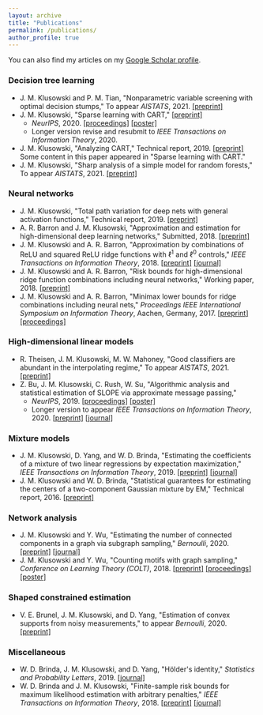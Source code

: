 ```yaml
---
layout: archive
title: "Publications"
permalink: /publications/
author_profile: true
---
```


You can also find my articles on my [Google Scholar profile](https://scholar.google.com/citations?user=4HkhCjsAAAAJ&hl=en).

### Decision tree learning

* J. M. Klusowski and P. M. Tian, "Nonparametric variable screening with optimal decision stumps," To appear _AISTATS_, 2021. [[preprint]](https://arxiv.org/pdf/2011.02683.pdf)
* J. M. Klusowski, "Sparse learning with CART," [[preprint]](https://arxiv.org/pdf/2006.04266.pdf)
  - _NeurIPS_, 2020. [[proceedings]](https://papers.nips.cc/paper/2020/file/85fc37b18c57097425b52fc7afbb6969-Paper.pdf) [[poster]](https://jasonklusowski.github.io/files/cart_poster.pdf)
  - Longer version revise and resubmit to _IEEE Transactions on Information Theory_, 2020.
* J. M. Klusowski, "Analyzing CART," Technical report, 2019. [[preprint]](https://arxiv.org/pdf/1906.10086.pdf) Some content in this paper appeared in "Sparse learning with CART."
* J. M. Klusowski, "Sharp analysis of a simple model for random forests," To appear _AISTATS_, 2021. [[preprint]](https://arxiv.org/pdf/1805.02587.pdf)

### Neural networks

* J. M. Klusowski, "Total path variation for deep nets with general activation functions," Technical report, 2019. [[preprint]](https://jasonklusowski.github.io/files/DeepNetApproximationGeneral.pdf)
* A. R. Barron and J. M. Klusowski, "Approximation and estimation for high-dimensional deep learning networks," Submitted, 2018. [[preprint]](https://arxiv.org/pdf/1809.03090.pdf)
* J. M. Klusowski and A. R. Barron, "Approximation by combinations of ReLU and squared ReLU ridge functions with $\ell^1$ and $\ell^0$ controls," _IEEE Transactions on Information Theory_, 2018. [[preprint]](https://arxiv.org/pdf/1607.07819.pdf) [[journal]](https://ieeexplore.ieee.org/document/8485650)
* J. M. Klusowski and A. R. Barron, "Risk bounds for high-dimensional ridge function combinations including neural networks," Working paper, 2018. [[preprint]](https://arxiv.org/pdf/1607.01434.pdf)
* J. M. Klusowski and A. R. Barron, "Minimax lower bounds for ridge combinations including neural nets," _Proceedings IEEE International Symposium on Information Theory_, Aachen, Germany, 2017. [[preprint]](https://arxiv.org/pdf/1702.02828.pdf) [[proceedings]](http://ieeexplore.ieee.org/document/8006754/)

### High-dimensional linear models

* R. Theisen, J. M. Klusowski, M. W. Mahoney, "Good classifiers are abundant in the interpolating regime," To appear _AISTATS_, 2021. [[preprint]](https://arxiv.org/pdf/2006.12625.pdf)
* Z. Bu, J. M. Klusowski, C. Rush, W. Su, "Algorithmic analysis and statistical estimation of SLOPE via approximate message passing,"
  - _NeurIPS_, 2019. [[proceedings]](http://papers.neurips.cc/paper/9134-algorithmic-analysis-and-statistical-estimation-of-slope-via-approximate-message-passing) [[poster]](https://jasonklusowski.github.io/files/SLOPEAMP_poster.pdf)
  - Longer version to appear _IEEE Transactions on Information Theory_, 2020. [[preprint]](https://arxiv.org/pdf/1907.07502.pdf) [[journal]](https://ieeexplore.ieee.org/document/9204751)

### Mixture models

* J. M. Klusowski, D. Yang, and W. D. Brinda, "Estimating the coefficients of a mixture of two linear regressions by expectation maximization," _IEEE Transactions on Information Theory_, 2019. [[preprint]](https://arxiv.org/pdf/1704.08231.pdf) [[journal]](https://ieeexplore.ieee.org/document/8606170)
* J. M. Klusowski and W. D. Brinda, "Statistical guarantees for estimating the centers of a two-component Gaussian mixture by EM," Technical report, 2016. [[preprint]](http://arxiv.org/pdf/1608.02280.pdf)

### Network analysis

* J. M. Klusowski and Y. Wu, "Estimating the number of connected components in a graph via subgraph sampling," _Bernoulli_, 2020. [[preprint]](https://arxiv.org/pdf/1801.04339.pdf) [[journal]](https://projecteuclid.org/euclid.bj/1587974519)
* J. M. Klusowski and Y. Wu, "Counting motifs with graph sampling," _Conference on Learning Theory (COLT)_, 2018. [[preprint]](https://arxiv.org/pdf/1802.07773.pdf) [[proceedings]](http://proceedings.mlr.press/v75/klusowski18a/klusowski18a.pdf) [[poster]](https://jasonklusowski.github.io/files/poster.pdf)

### Shaped constrained estimation

* V. E. Brunel, J. M. Klusowski, and D. Yang, "Estimation of convex supports from noisy measurements," to appear _Bernoulli_, 2020. [[preprint]](https://arxiv.org/pdf/1804.09879.pdf)

### Miscellaneous

* W. D. Brinda, J. M. Klusowski, and D. Yang, "Hölder's identity," _Statistics and Probability Letters_, 2019. [[journal]](https://www.sciencedirect.com/science/article/pii/S0167715219300148)
* W. D. Brinda and J. M. Klusowski, "Finite-sample risk bounds for maximum likelihood estimation with arbitrary penalties," _IEEE Transactions on Information Theory_, 2018. [[preprint]](https://arxiv.org/pdf/1712.10087.pdf) [[journal]](http://ieeexplore.ieee.org/document/8245843/)
